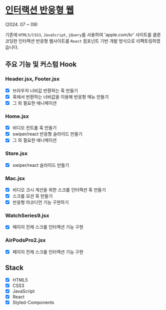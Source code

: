 # [인터랙션 반응형 웹](https://clonecoding-by-react.vercel.app/)
(2024. 07 ~ 09)

기존에 `HTML5/CSS3`, `JavaScript`, `jQuery`를 사용하여 'apple.com/kr' 사이트를 클론 코딩한 인터랙션 반응형 웹사이트를 `React` 컴포넌트 기반 개발 방식으로 리팩토링하였습니다.

## 주요 기능 및 커스텀 Hook
### Header.jsx, Footer.jsx
- [x] 브라우저 너비값 반환하는 훅 만들기
- [x] 훅에서 반환하는 너비값을 이용해 반응형 메뉴 만들기
- [x] 그 외 필요한 애니메이션

### Home.jsx
- [x] 비디오 컨트롤 훅 만들기
- [x] swiper/react 반응형 슬라이드 만들기
- [x] 그 외 필요한 애니메이션

### Store.jsx
- [x] swiper/react 슬라이드 만들기

### Mac.jsx
- [x] 비디오 크시 계산을 위한 스크롤 인터랙션 훅 만들기
- [x] 스크롤 모션 훅 만들기
- [x] 반응형 아코디언 기능 구현하기

### WatchSeries9.jsx
- [x] 페이지 전체 스크롤 인터랙션 기능 구현

### AirPodsPro2.jsx
- [x] 페이지 전체 스크롤 인터랙션 기능 구현

## Stack
- [x] HTML5
- [x] CSS3
- [x] JavaScript
- [x] React
- [x] Styled-Components
